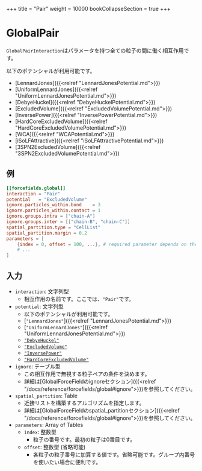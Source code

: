 +++
title = "Pair"
weight = 10000
bookCollapseSection = true
+++

# GlobalPair

`GlobalPairInteraction`はパラメータを持つ全ての粒子の間に働く相互作用です。

以下のポテンシャルが利用可能です。

- [LennardJones]({{<relref "LennardJonesPotential.md">}})
- [UniformLennardJones]({{<relref "UniformLennardJonesPotential.md">}})
- [DebyeHuckel]({{<relref "DebyeHuckelPotential.md">}})
- [ExcludedVolume]({{<relref "ExcludedVolumePotential.md">}})
- [InversePower]({{<relref "InversePowerPotential.md">}})
- [HardCoreExcludedVolume]({{<relref "HardCoreExcludedVolumePotential.md">}})
- [WCA]({{<relref "WCAPotential.md">}})
- [iSoLFAttractive]({{<relref "iSoLFAttractivePotential.md">}})
- [3SPN2ExcludedVolume]({{<relref "3SPN2ExcludedVolumePotential.md">}})

## 例

```toml
[[forcefields.global]]
interaction = "Pair"
potential   = "ExcludedVolume"
ignore.particles_within.bond    = 3
ignore.particles_within.contact = 1
ignore.groups.intra = ["chain-A"]
ignore.groups.inter = [["chain-B", "chain-C"]]
spatial_partition.type = "CellList"
spatial_partition.margin = 0.2
parameters = [
    {index = 0, offset = 100, ...}, # required parameter depends on the potential.
    # ...
]
```

## 入力

- `interaction`: 文字列型
  - 相互作用の名前です。ここでは、`"Pair"`です。
- `potential`: 文字列型
  - 以下のポテンシャルが利用可能です。
  - [`"LennardJones"`]({{<relref "LennardJonesPotential.md">}})
  - [`"UniformLennardJones"`]({{<relref "UniformLennardJonesPotential.md">}})
  - [`"DebyeHuckel"`](DebyeHuckelPotential.md)
  - [`"ExcludedVolume"`](ExcludedVolumePotential.md)
  - [`"InversePower"`](InversePowerPotential.md)
  - [`"HardCoreExcludedVolume"`](HardCoreExcludedVolumePotential.md)
- `ignore`: テーブル型
  - この相互作用で無視する粒子ペアの条件を決めます。
  - 詳細は[GlobalForceFieldのignoreセクション]({{<relref "/docs/reference/forcefields/global#ignore">}})を参照してください。
- `spatial_partition`: Table
  - 近接リストを構築するアルゴリズムを指定します。
  - 詳細は[GlobalForceFieldのspatial_partitionセクション]({{<relref "/docs/reference/forcefields/global#ignore">}})を参照してください。
- `parameters`: Array of Tables
  - `index`: 整数型
    - 粒子の番号です。最初の粒子は0番目です。
  - `offset`: 整数型 (省略可能)
    - 各粒子の粒子番号に加算する値です。省略可能です。グループ内番号を使いたい場合に便利です。
